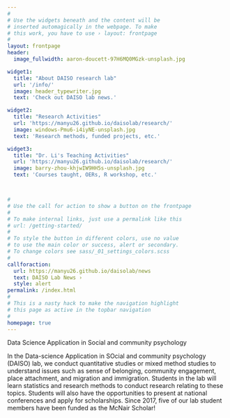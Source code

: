 ```yaml
---
#
# Use the widgets beneath and the content will be
# inserted automagically in the webpage. To make
# this work, you have to use › layout: frontpage
#
layout: frontpage
header:
  image_fullwidth: aaron-doucett-97H6MQ0MGzk-unsplash.jpg

widget1:
  title: "About DAISO research lab"
  url: '/info/'
  image: header_typewriter.jpg
  text: 'Check out DAISO lab news.'

widget2:
  title: "Research Activities"
  url: 'https://manyu26.github.io/daisolab/research/'
  image: windows-Pmu6-i4iyNE-unsplash.jpg
  text: 'Research methods, funded projects, etc.'

widget3:
  title: "Dr. Li's Teaching Activities"
  url: 'https://manyu26.github.io/daisolab/research/'
  image: barry-zhou-khjwIW9HH5s-unsplash.jpg
  text: 'Courses taught, OERs, R workshop, etc.'



#
# Use the call for action to show a button on the frontpage
#
# To make internal links, just use a permalink like this
# url: /getting-started/
#
# To style the button in different colors, use no value
# to use the main color or success, alert or secondary.
# To change colors see sass/_01_settings_colors.scss
#
callforaction:
  url: https://manyu26.github.io/daisolab/news
  text: DAISO Lab News ›
  style: alert
permalink: /index.html
#
# This is a nasty hack to make the navigation highlight
# this page as active in the topbar navigation
#
homepage: true
---
```


Data Science Application in Social and community psychology 

In the Data-science Application in SOcial and community psychology (DAISO) lab, we conduct quantitative studies or mixed method studies to understand issues such as sense of belonging, community engagement, place attachment, and migration and immigration. Students in the lab will learn statistics and research methods to conduct research relating to these topics. Students will also have the opportunities to present at national conferences and apply for scholarships.  Since 2017, five of our lab student members have been funded as the McNair Scholar!


